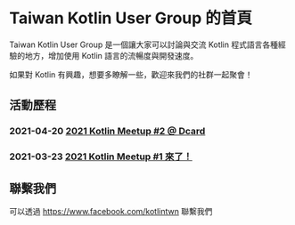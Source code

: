 # Taiwan Kotlin User Group 的首頁

Taiwan Kotlin User Group 是一個讓大家可以討論與交流 Kotlin 程式語言各種經驗的地方，增加使用 Kotlin 語言的流暢度與開發速度。

如果對 Kotlin 有興趣，想要多瞭解一些，歡迎來我們的社群一起聚會！

## 活動歷程

### 2021-04-20 [2021 Kotlin Meetup #2 @ Dcard](https://www.facebook.com/events/793159571303586/)

### 2021-03-23 [2021 Kotlin Meetup #1 來了！](https://www.facebook.com/events/480898682916368/)

## 聯繫我們

可以透過 <https://www.facebook.com/kotlintwn> 聯繫我們
